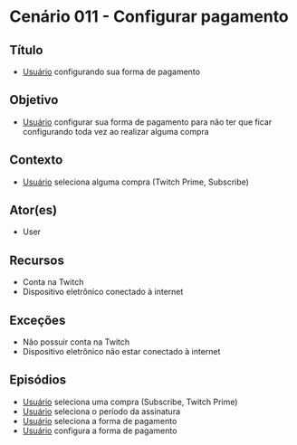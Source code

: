 # Cenário 011 - Configurar pagamento

## Título
* [Usuário](User) configurando sua forma de pagamento

## Objetivo
* [Usuário](User) configurar sua forma de pagamento para não ter que ficar configurando toda vez ao realizar alguma compra

## Contexto
* [Usuário](User) seleciona alguma compra (Twitch Prime, Subscribe)

## Ator(es)
* User

## Recursos
* Conta na Twitch
* Dispositivo eletrônico conectado à internet

## Exceções
* Não possuir conta na Twitch
* Dispositivo eletrônico não estar conectado à internet

## Episódios
* [Usuário](User) seleciona uma compra (Subscribe, Twitch Prime)
* [Usuário](User) seleciona o período da assinatura
* [Usuário](User) seleciona a forma de pagamento
* [Usuário](User) configura a forma de pagamento
